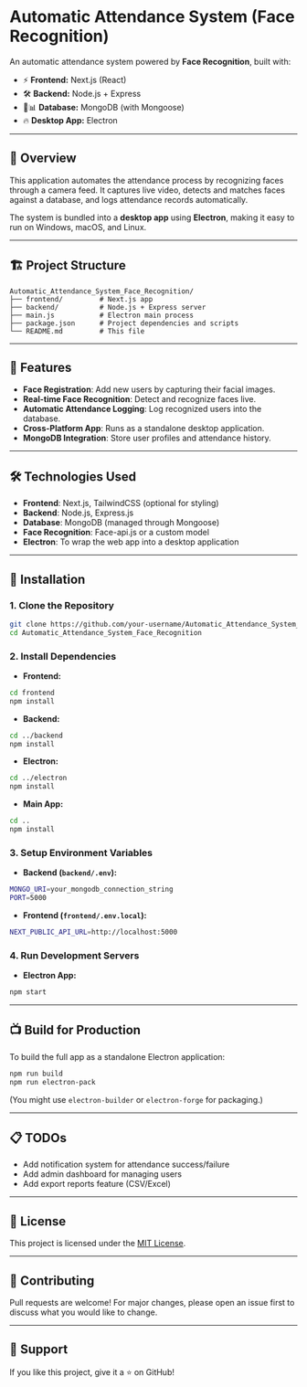 # Automatic Attendance System (Face Recognition)

An automatic attendance system powered by **Face Recognition**, built with:

- ⚡ **Frontend:** Next.js (React)
- 🛠️ **Backend:** Node.js + Express
- 💃📊 **Database:** MongoDB (with Mongoose)
- 🔥 **Desktop App:** Electron

---

## 📸 Overview

This application automates the attendance process by recognizing faces through a camera feed. It captures live video, detects and matches faces against a database, and logs attendance records automatically.

The system is bundled into a **desktop app** using **Electron**, making it easy to run on Windows, macOS, and Linux.

---

## 🏗️ Project Structure

```
Automatic_Attendance_System_Face_Recognition/
├── frontend/         # Next.js app
├── backend/          # Node.js + Express server
├── main.js           # Electron main process
├── package.json      # Project dependencies and scripts
└── README.md         # This file
```

---

## 🚀 Features

- **Face Registration**: Add new users by capturing their facial images.
- **Real-time Face Recognition**: Detect and recognize faces live.
- **Automatic Attendance Logging**: Log recognized users into the database.
- **Cross-Platform App**: Runs as a standalone desktop application.
- **MongoDB Integration**: Store user profiles and attendance history.

---

## 🛠️ Technologies Used

- **Frontend**: Next.js, TailwindCSS (optional for styling)
- **Backend**: Node.js, Express.js
- **Database**: MongoDB (managed through Mongoose)
- **Face Recognition**: Face-api.js or a custom model
- **Electron**: To wrap the web app into a desktop application

---

## 🧹 Installation

### 1. Clone the Repository

```bash
git clone https://github.com/your-username/Automatic_Attendance_System_Face_Recognition.git
cd Automatic_Attendance_System_Face_Recognition
```

### 2. Install Dependencies

- **Frontend:**

```bash
cd frontend
npm install
```

- **Backend:**

```bash
cd ../backend
npm install
```

- **Electron:**

```bash
cd ../electron
npm install
```

- **Main App:**

```bash
cd ..
npm install
```

### 3. Setup Environment Variables

- **Backend (`backend/.env`):**

```bash
MONGO_URI=your_mongodb_connection_string
PORT=5000
```

- **Frontend (`frontend/.env.local`):**

```bash
NEXT_PUBLIC_API_URL=http://localhost:5000
```

### 4. Run Development Servers

- **Electron App:**

```bash
npm start
```

---

## 📺 Build for Production

To build the full app as a standalone Electron application:

```bash
npm run build
npm run electron-pack
```

(You might use `electron-builder` or `electron-forge` for packaging.)

---

## 📋 TODOs

- Add notification system for attendance success/failure
- Add admin dashboard for managing users
- Add export reports feature (CSV/Excel)

---

## 📄 License

This project is licensed under the [MIT License](LICENSE).

---

## 🤝 Contributing

Pull requests are welcome! For major changes, please open an issue first to discuss what you would like to change.

---

## 🌟 Support

If you like this project, give it a ⭐ on GitHub!
